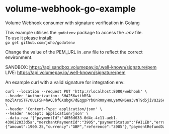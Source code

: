 # volume-webhook-go-example
Volume Webhook consumer with signature verification in Golang

This example utilises the ```godotenv``` package to access the *.env* file.   
To use it please install:   
```go get github.com/joho/godotenv```

Change the value of the PEM_URL in .env file to reflect the correct environment.   

SANDBOX: https://api.sandbox.volumepay.io/.well-known/signature/pem   
LIVE: https://api.volumepay.io/.well-known/signature/pem



An example curl with a valid signature for integration env: 
```
curl --location --request PUT 'http://localhost:8080/webhook' \
--header 'Authorization: SHA256withRSA moZlAYs5TF/0ULF5H4hAQJbfGXQbgK7dEqgpPYbOnR0myHnLyeMGNSea3vNT9d5jiVQ326eWzzryKREvLqqIpvowhSjESfaQ0iBOAy31OZGrXooh/DQqfz3tI5Q/1JhQu3cpXjNVJyZ+2bZ63Ub+9dZucKjs5dcYmo6moB33uM+ErZtgix9q9brffNBIIjWMfH7+5wBuTdSysmbPjK6i9p8qJEoZtiJUVg3DGga/ykg5f/ncYCVBb+aNCDowLCb+UGwOtZHP7B8a+KkfHs6jcOvBqafy2TfZiRLVlILl0groyIxJAF3RHvk0F5F7H5Ziu6IHJHVIVsb/rnQ5MBfYpA==' \
--header 'Content-Type: application/json' \
--header 'Accept: application/json' \
--data-raw '{"paymentId":"4056d633-0d4c-4c11-aeb1-439022033d5a","merchantPaymentId":"3905","paymentStatus":"FAILED","errorDescription":null,"paymentRequest":{"amount":1900.25,"currency":"GBP","reference":"3905"},"paymentRefundData":null,"paymentMetadata":null}'
```